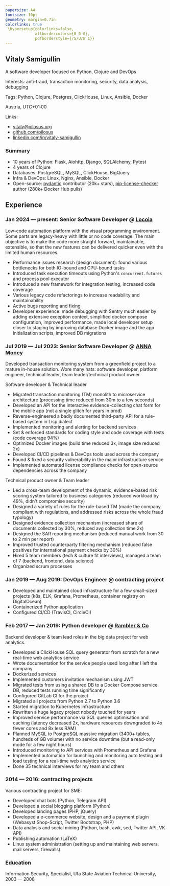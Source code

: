 ```yaml
---
papersize: A4
fontsize: 10pt
geometry: margin=0.7in
colorlinks: true
 \hypersetup{colorlinks=false,
             allbordercolors={0 0 0},
             pdfborderstyle={/S/U/W 1}}
---
```


## Vitaly Samigullin

A software developer focused on Python, Clojure and DevOps

Interests: anti-fraud, transaction monitoring, security, data analysis, debugging

Tags: Python, Clojure, Postgres, ClickHouse, Linux, Ansible, Docker

Austria, UTC+01:00

Links:

- [vitaly@pilosus.org](mailto:vitaly@pilosus.org)
- [github.com/pilosus](https://github.com/pilosus)
- [linkedin.com/in/vitaly-samigullin](https://www.linkedin.com/in/vitaly-samigullin)

### Summary

- 10 years of Python: Flask, Aiohttp, Django, SQLAlchemy, Pytest
- 4 years of Clojure
- Databases: PostgreSQL, MySQL, ClickHouse, BigQuery
- Infra & DevOps: Linux, Nginx, Ansible, Docker
- Open-source: [pydantic](https://github.com/pydantic/pydantic)
  contributor (20k+ stars), [pip-license-checker](https://github.com/pilosus/pip-license-checker)
  author (280k+ Docker Hub pulls)

## Experience

### Jan 2024 &mdash; present: Senior Software Developer @ [Locoia](https://www.locoia.com/)

Low-code automation platform with the visual programming
environment. Some parts are legacy-heavy with little or no code
coverage. The main objective is to make the code more straight
forward, maintainable, extensible, so that the new features can be
delivered quicker even with the limited human resources.

- Performance issues research (design document): found various
  bottlenecks for both IO-bound and CPU-bound tasks
- Introduced task execution timeouts using Python's
  `concurrent.futures` and process pool executor
- Introduced a new framework for integration testing, increased code
  coverage
- Various legacy code refactorings to increase readability and
  maintainability
- Active bugs reporting and fixing
- Developer experience: made debugging with Sentry much easier by
  adding extensive exception context, simplified docker compose
  configuration, improved performance, made local developer setup
  closer to staging by improving database Docker image and the app
  initialization scripts, improved DB migrations

### Jul 2019 &mdash; Jul 2023: Senior Software Developer @ [ANNA Money](https://anna.money/)

Developed transaction monitoring system from a greenfield project to a
mature in-house solution.  Wore many hats: software developer,
platform engineer, technical leader, team leader/technical product
owner.

Software developer & Technical leader

- Migrated transaction monitoring (TM) monolith to microservice
  architecture (processing time reduced from 30m to a few seconds)
- Developed an API for the interactive evidence-collecting chat form
  for the mobile app (not a single glitch for years in prod)
- Reverse-engineered a badly documented third-party API for a
  rule-based system in Lisp dialect
- Implemented monitoring and alerting for backend services
- Set & enforced standards for coding style and code coverage with
  tests (code coverage 94%)
- Optimized Docker images (build time reduced 3x, image size reduced
  2x)
- Developed CI/CD pipelines & DevOps tools used across the company
- Found & fixed a security vulnerability in the major infrastructure
  service
- Implemented automated license compliance checks for open-source
  dependencies across the company

Technical product owner & Team leader

- Led a cross-team development of the dynamic, evidence-based risk
  scoring system tailored to business categories (reduced workload by
  49%, didn't compromise security)
- Designed a variety of rules for the rule-based TM (made the company
  compliant with regulations, and addressed risks across the whole
  fraud typology)
- Designed evidence collection mechanism (increased share of documents
  collected by 30%, reduced avg collection time 2x)
- Designed the SAR reporting mechanism (reduced manual work from 30 to
  2 min per report)
- Improved trusted counterparty filtering mechanism (reduced false
  positives for international payment checks by 30%)
- Hired 5 team members (tech & culture fit interviews), managed a team
  of 7 (backend, frontend, data science)
- Organized scrum processes

### Jan 2019 &mdash; Aug 2019: DevOps Engineer @ contracting project

- Developed and maintained cloud infrastructure for a few small-sized
  projects (k8s, ELK, Grafana, Prometheus, container registry on
  DigitalOcean)
- Containerized Python application
- Configured CI/CD (TravisCI, CircleCI)

### Feb 2017 &mdash; Jan 2019: Python developer @ [Rambler & Co](https://rambler-co.ru/)

Backend developer & team lead roles in the big data project for web analytics.

- Developed a ClickHouse SQL query generator from scratch for a new
  real-time web analytics service
- Wrote documentation for the service people used long after I left
  the company
- Dockerized services
- Implemented customers invitation mechanism using JWT
- Migrated tests from using a shared DB to a Docker Compose service
  DB, reduced tests running time significantly
- Configured GitLab CI for the project
- Migrated all projects from Python 2.7 to Python 3.6
- Started migration to Kubernetes infrastructure
- Rewritten a huge legacy project nobody touched for years
- Improved service performance via SQL queries optimisation and
  caching (latency decreased 2x, hardware resources downgraded to 4x
  fewer cores and 8x less RAM)
- Planned MySQL to PostgreSQL massive migration (3400+ tables,
  hundreds of GB volume) with no service downtime (but a read-only
  mode for a few night hours)
- Introduced monitoring to API services with Prometheus and Grafana
- Implemented automation for launching and monitoring auto testing and load testing for a real-time web analytics service
- Done 35 technical interviews for my team and others

### 2014 &mdash; 2016: contracting projects

Various contracting project for SME:

- Developed chat bots (Python, Telegram API)
- Developed a social blogging platform (Python)
- Developed landing pages (PHP, jQuery)
- Developed a e-commerce website, design and a payment plugin
  (Webasyst Shop-Script, Twitter Bootstrap, PHP)
- Data analysis and social mining (Python, bash, awk, sed, Twitter
  API, VK API)
- Publishing automation (LaTeX)
- Linux system administration (setting up and maintaining web servers,
  mail servers, firewalls)

### Education

Information Security, Specialist, Ufa State Aviation Technical
University, 2003 &mdash; 2008
